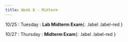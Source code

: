```yaml
---
title: Week 8 - Midterm
---
```


10/25
: Tuesday
: **Lab Midterm Exam**{: .label .label-red } 


10/27
: Thursday
: **Midterm Exam**{: .label .label-red }


